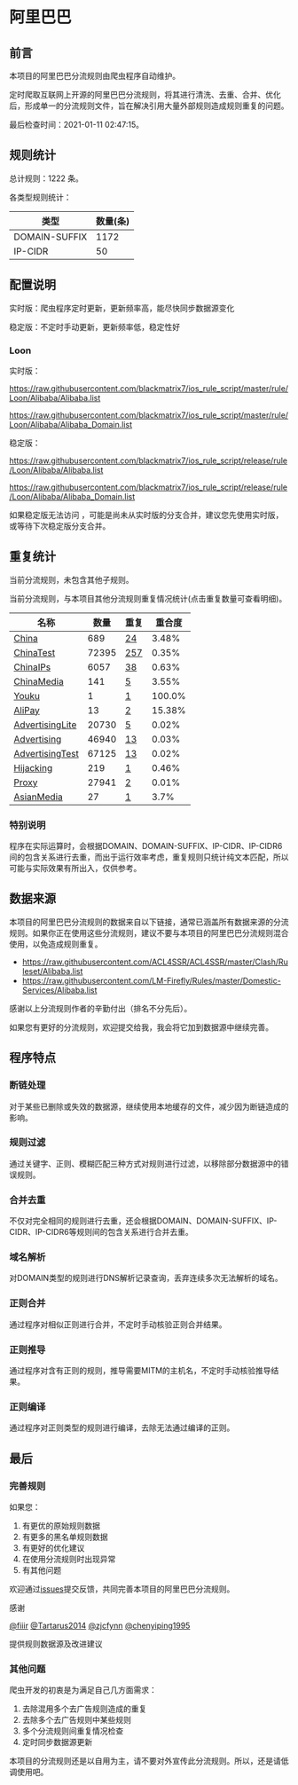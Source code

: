 # 阿里巴巴

## 前言

本项目的阿里巴巴分流规则由爬虫程序自动维护。

定时爬取互联网上开源的阿里巴巴分流规则，将其进行清洗、去重、合并、优化后，形成单一的分流规则文件，旨在解决引用大量外部规则造成规则重复的问题。



最后检查时间：2021-01-11 02:47:15。

## 规则统计

总计规则：1222 条。

各类型规则统计：

| 类型 | 数量(条) |
| ---- | ---- |
| DOMAIN-SUFFIX | 1172 |
| IP-CIDR | 50 |
## 配置说明

实时版：爬虫程序定时更新，更新频率高，能尽快同步数据源变化

稳定版：不定时手动更新，更新频率低，稳定性好

### Loon 
实时版：

https://raw.githubusercontent.com/blackmatrix7/ios_rule_script/master/rule/Loon/Alibaba/Alibaba.list

https://raw.githubusercontent.com/blackmatrix7/ios_rule_script/master/rule/Loon/Alibaba/Alibaba_Domain.list

稳定版：

https://raw.githubusercontent.com/blackmatrix7/ios_rule_script/release/rule/Loon/Alibaba/Alibaba.list

https://raw.githubusercontent.com/blackmatrix7/ios_rule_script/release/rule/Loon/Alibaba/Alibaba_Domain.list

如果稳定版无法访问 ，可能是尚未从实时版的分支合并，建议您先使用实时版，或等待下次稳定版分支合并。

## 重复统计


当前分流规则，未包含其他子规则。


当前分流规则，与本项目其他分流规则重复情况统计(点击重复数量可查看明细)。



| 名称 | 数量 | 重复 | 重合度 |
| ---- | ---- | ---- | ------ |
|  [China](https://github.com/blackmatrix7/ios_rule_script/tree/master/rule/Loon/China)    | 689   | [24](https://raw.githubusercontent.com/blackmatrix7/ios_rule_script/master/rule/Loon/Alibaba/Alibaba_Repeat.list)   |   3.48% |
|  [ChinaTest](https://github.com/blackmatrix7/ios_rule_script/tree/master/rule/Loon/ChinaTest)    | 72395   | [257](https://raw.githubusercontent.com/blackmatrix7/ios_rule_script/master/rule/Loon/Alibaba/Alibaba_Repeat.list)   |   0.35% |
|  [ChinaIPs](https://github.com/blackmatrix7/ios_rule_script/tree/master/rule/Loon/ChinaIPs)    | 6057   | [38](https://raw.githubusercontent.com/blackmatrix7/ios_rule_script/master/rule/Loon/Alibaba/Alibaba_Repeat.list)   |   0.63% |
|  [ChinaMedia](https://github.com/blackmatrix7/ios_rule_script/tree/master/rule/Loon/ChinaMedia)    | 141   | [5](https://raw.githubusercontent.com/blackmatrix7/ios_rule_script/master/rule/Loon/Alibaba/Alibaba_Repeat.list)   |   3.55% |
|  [Youku](https://github.com/blackmatrix7/ios_rule_script/tree/master/rule/Loon/Youku)    | 1   | [1](https://raw.githubusercontent.com/blackmatrix7/ios_rule_script/master/rule/Loon/Alibaba/Alibaba_Repeat.list)   |   100.0% |
|  [AliPay](https://github.com/blackmatrix7/ios_rule_script/tree/master/rule/Loon/AliPay)    | 13   | [2](https://raw.githubusercontent.com/blackmatrix7/ios_rule_script/master/rule/Loon/Alibaba/Alibaba_Repeat.list)   |   15.38% |
|  [AdvertisingLite](https://github.com/blackmatrix7/ios_rule_script/tree/master/rule/Loon/AdvertisingLite)    | 20730   | [5](https://raw.githubusercontent.com/blackmatrix7/ios_rule_script/master/rule/Loon/Alibaba/Alibaba_Repeat.list)   |   0.02% |
|  [Advertising](https://github.com/blackmatrix7/ios_rule_script/tree/master/rule/Loon/Advertising)    | 46940   | [13](https://raw.githubusercontent.com/blackmatrix7/ios_rule_script/master/rule/Loon/Alibaba/Alibaba_Repeat.list)   |   0.03% |
|  [AdvertisingTest](https://github.com/blackmatrix7/ios_rule_script/tree/master/rule/Loon/AdvertisingTest)    | 67125   | [13](https://raw.githubusercontent.com/blackmatrix7/ios_rule_script/master/rule/Loon/Alibaba/Alibaba_Repeat.list)   |   0.02% |
|  [Hijacking](https://github.com/blackmatrix7/ios_rule_script/tree/master/rule/Loon/Hijacking)    | 219   | [1](https://raw.githubusercontent.com/blackmatrix7/ios_rule_script/master/rule/Loon/Alibaba/Alibaba_Repeat.list)   |   0.46% |
|  [Proxy](https://github.com/blackmatrix7/ios_rule_script/tree/master/rule/Loon/Proxy)    | 27941   | [2](https://raw.githubusercontent.com/blackmatrix7/ios_rule_script/master/rule/Loon/Alibaba/Alibaba_Repeat.list)   |   0.01% |
|  [AsianMedia](https://github.com/blackmatrix7/ios_rule_script/tree/master/rule/Loon/AsianMedia)    | 27   | [1](https://raw.githubusercontent.com/blackmatrix7/ios_rule_script/master/rule/Loon/Alibaba/Alibaba_Repeat.list)   |   3.7% |
### 特别说明
程序在实际运算时，会根据DOMAIN、DOMAIN-SUFFIX、IP-CIDR、IP-CIDR6间的包含关系进行去重，而出于运行效率考虑，重复规则只统计纯文本匹配，所以可能与实际效果有所出入，仅供参考。

## 数据来源

本项目的阿里巴巴分流规则的数据来自以下链接，通常已涵盖所有数据来源的分流规则。如果你正在使用这些分流规则，建议不要与本项目的阿里巴巴分流规则混合使用，以免造成规则重复。

- https://raw.githubusercontent.com/ACL4SSR/ACL4SSR/master/Clash/Ruleset/Alibaba.list
- https://raw.githubusercontent.com/LM-Firefly/Rules/master/Domestic-Services/Alibaba.list


感谢以上分流规则作者的辛勤付出（排名不分先后）。

如果您有更好的分流规则，欢迎提交给我，我会将它加到数据源中继续完善。

## 程序特点

### 断链处理

对于某些已删除或失效的数据源，继续使用本地缓存的文件，减少因为断链造成的影响。

### 规则过滤

通过关键字、正则、模糊匹配三种方式对规则进行过滤，以移除部分数据源中的错误规则。

### 合并去重

不仅对完全相同的规则进行去重，还会根据DOMAIN、DOMAIN-SUFFIX、IP-CIDR、IP-CIDR6等规则间的包含关系进行合并去重。

### 域名解析

对DOMAIN类型的规则进行DNS解析记录查询，丢弃连续多次无法解析的域名。

### 正则合并

通过程序对相似正则进行合并，不定时手动核验正则合并结果。

### 正则推导

通过程序对含有正则的规则，推导需要MITM的主机名，不定时手动核验推导结果。

### 正则编译

通过程序对正则类型的规则进行编译，去除无法通过编译的正则。

## 最后

### 完善规则

如果您：

1. 有更优的原始规则数据
2. 有更多的黑名单规则数据
3. 有更好的优化建议
4. 在使用分流规则时出现异常
5. 有其他问题

欢迎通过[issues](https://github.com/blackmatrix7/ios_rule_script/issues/new)提交反馈，共同完善本项目的阿里巴巴分流规则。

感谢

[@fiiir](https://github.com/fiiir) [@Tartarus2014](https://github.com/Tartarus2014) [@zjcfynn](https://github.com/zjcfynn) [@chenyiping1995](https://github.com/chenyiping1995) 

提供规则数据源及改进建议

### 其他问题

爬虫开发的初衷是为满足自己几方面需求：

1. 去除混用多个去广告规则造成的重复
2. 去除多个去广告规则中某些规则
3. 多个分流规则间重复情况检查
4. 定时同步数据源更新

本项目的分流规则还是以自用为主，请不要对外宣传此分流规则。所以，还是请低调使用吧。